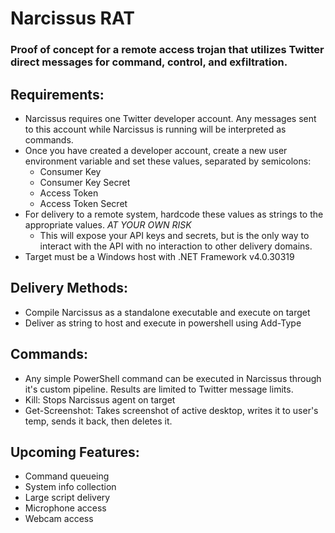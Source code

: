 # Narcissus RAT

### Proof of concept for a remote access trojan that utilizes Twitter direct messages for command, control, and exfiltration.

## Requirements:
 - Narcissus requires one Twitter developer account. Any messages sent to this account while Narcissus is running will be interpreted as commands.
 - Once you have created a developer account, create a new user environment variable and set these values, separated by semicolons:
   - Consumer Key
   - Consumer Key Secret
   - Access Token
   - Access Token Secret
 - For delivery to a remote system, hardcode these values as strings to the appropriate values. *AT YOUR OWN RISK*
   - This will expose your API keys and secrets, but is the only way to interact with the API with no interaction to other delivery domains.
 - Target must be a Windows host with .NET Framework v4.0.30319
 
## Delivery Methods:
 - Compile Narcissus as a standalone executable and execute on target
 - Deliver as string to host and execute in powershell using Add-Type
 
## Commands:
 - Any simple PowerShell command can be executed in Narcissus through it's custom pipeline. Results are limited to Twitter message limits.
 - Kill: Stops Narcissus agent on target
 - Get-Screenshot: Takes screenshot of active desktop, writes it to user's temp, sends it back, then deletes it.
 
## Upcoming Features:
 - Command queueing
 - System info collection
 - Large script delivery
 - Microphone access
 - Webcam access

